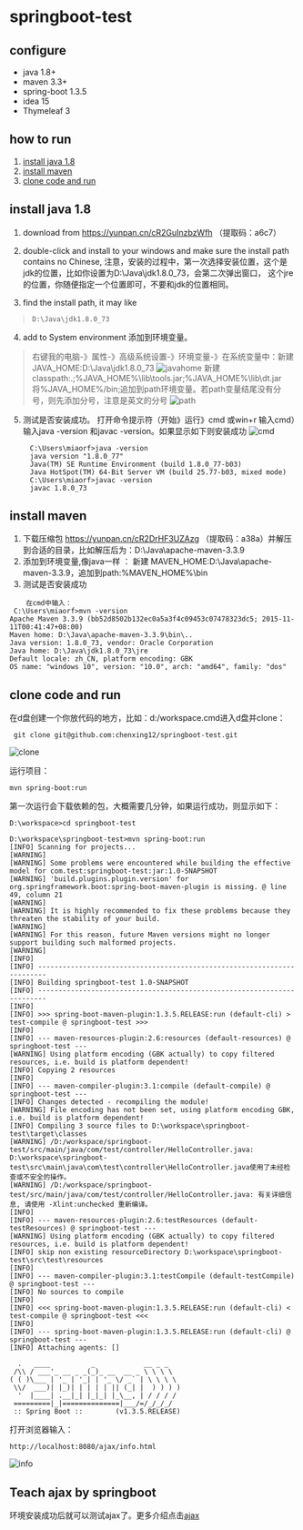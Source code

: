 # springboot-test

## configure
* java 1.8+
* maven 3.3+
* spring-boot 1.3.5
* idea 15
* Thymeleaf 3

## how to run
1. [install java 1.8](#java)
2. [install maven](#maven)
2. [clone code and run](#run)







## <a name="java"/>install java 1.8
1. download from https://yunpan.cn/cR2GuInzbzWfh （提取码：a6c7）
2. double-click and install to your windows and make sure the install path contains no Chinese,
 注意，安装的过程中，第一次选择安装位置，这个是jdk的位置，比如你设置为D:\Java\jdk1.8.0_73，会第二次弹出窗口，
 这个jre的位置，你随便指定一个位置即可，不要和jdk的位置相同。

3. find the install path, it may like
>     D:\Java\jdk1.8.0_73
4. add to System environment 添加到环境变量。
>    右键我的电脑-》属性-》高级系统设置-》环境变量-》在系统变量中：新建 JAVA_HOME:D:\Java\jdk1.8.0_73
![javahome](src/main/webapp/images/javahome.png "JAVA_HOME")
> 新建classpath:.;%JAVA_HOME%\lib\tools.jar;%JAVA_HOME%\lib\dt.jar
>    将%JAVA_HOME%/bin;追加到path环境变量。若path变量结尾没有分号，则先添加分号，注意是英文的分号
![path](src/main/webapp/images/path.png "path")
5. 测试是否安装成功。   打开命令提示符（开始》运行》cmd 或win+r 输入cmd）输入java -version 和javac -version。如果显示如下则安装成功
            ![cmd](src/main/webapp/images/cmd.png "cmd")
```
     C:\Users\miaorf>java -version
     java version "1.8.0_77"
     Java(TM) SE Runtime Environment (build 1.8.0_77-b03)
     Java HotSpot(TM) 64-Bit Server VM (build 25.77-b03, mixed mode)
     C:\Users\miaorf>javac -version
     javac 1.8.0_73
```
## <a name="maven"/>install maven
1. 下载压缩包   https://yunpan.cn/cR2DrHF3UZAzg （提取码：a38a）并解压到合适的目录，比如解压后为：D:\Java\apache-maven-3.3.9
2. 添加到环境变量,像java一样 ：  新建 MAVEN_HOME:D:\Java\apache-maven-3.3.9，追加到path:%MAVEN_HOME%\bin
3. 测试是否安装成功
```
    在cmd中输入：
 C:\Users\miaorf>mvn -version
Apache Maven 3.3.9 (bb52d8502b132ec0a5a3f4c09453c07478323dc5; 2015-11-11T00:41:47+08:00)
Maven home: D:\Java\apache-maven-3.3.9\bin\..
Java version: 1.8.0_73, vendor: Oracle Corporation
Java home: D:\Java\jdk1.8.0_73\jre
Default locale: zh_CN, platform encoding: GBK
OS name: "windows 10", version: "10.0", arch: "amd64", family: "dos"
```

## <a name="run"/>clone code and run
在d盘创建一个你放代码的地方，比如：d:/workspace.cmd进入d盘并clone：
```
 git clone git@github.com:chenxing12/springboot-test.git
```
![clone](src/main/webapp/images/clone.png "clone")

运行项目：
```
mvn spring-boot:run
```
第一次运行会下载依赖的包，大概需要几分钟，如果运行成功，则显示如下：
```
D:\workspace>cd springboot-test

D:\workspace\springboot-test>mvn spring-boot:run
[INFO] Scanning for projects...
[WARNING]
[WARNING] Some problems were encountered while building the effective model for com.test:springboot-test:jar:1.0-SNAPSHOT
[WARNING] 'build.plugins.plugin.version' for org.springframework.boot:spring-boot-maven-plugin is missing. @ line 49, column 21
[WARNING]
[WARNING] It is highly recommended to fix these problems because they threaten the stability of your build.
[WARNING]
[WARNING] For this reason, future Maven versions might no longer support building such malformed projects.
[WARNING]
[INFO]
[INFO] ------------------------------------------------------------------------
[INFO] Building springboot-test 1.0-SNAPSHOT
[INFO] ------------------------------------------------------------------------
[INFO]
[INFO] >>> spring-boot-maven-plugin:1.3.5.RELEASE:run (default-cli) > test-compile @ springboot-test >>>
[INFO]
[INFO] --- maven-resources-plugin:2.6:resources (default-resources) @ springboot-test ---
[WARNING] Using platform encoding (GBK actually) to copy filtered resources, i.e. build is platform dependent!
[INFO] Copying 2 resources
[INFO]
[INFO] --- maven-compiler-plugin:3.1:compile (default-compile) @ springboot-test ---
[INFO] Changes detected - recompiling the module!
[WARNING] File encoding has not been set, using platform encoding GBK, i.e. build is platform dependent!
[INFO] Compiling 3 source files to D:\workspace\springboot-test\target\classes
[WARNING] /D:/workspace/springboot-test/src/main/java/com/test/controller/HelloController.java: D:\workspace\springboot-test\src\main\java\com\test\controller\HelloController.java使用了未经检查或不安全的操作。
[WARNING] /D:/workspace/springboot-test/src/main/java/com/test/controller/HelloController.java: 有关详细信息, 请使用 -Xlint:unchecked 重新编译。
[INFO]
[INFO] --- maven-resources-plugin:2.6:testResources (default-testResources) @ springboot-test ---
[WARNING] Using platform encoding (GBK actually) to copy filtered resources, i.e. build is platform dependent!
[INFO] skip non existing resourceDirectory D:\workspace\springboot-test\src\test\resources
[INFO]
[INFO] --- maven-compiler-plugin:3.1:testCompile (default-testCompile) @ springboot-test ---
[INFO] No sources to compile
[INFO]
[INFO] <<< spring-boot-maven-plugin:1.3.5.RELEASE:run (default-cli) < test-compile @ springboot-test <<<
[INFO]
[INFO] --- spring-boot-maven-plugin:1.3.5.RELEASE:run (default-cli) @ springboot-test ---
[INFO] Attaching agents: []

  .   ____          _            __ _ _
 /\\ / ___'_ __ _ _(_)_ __  __ _ \ \ \ \
( ( )\___ | '_ | '_| | '_ \/ _` | \ \ \ \
 \\/  ___)| |_)| | | | | || (_| |  ) ) ) )
  '  |____| .__|_| |_|_| |_\__, | / / / /
 =========|_|==============|___/=/_/_/_/
 :: Spring Boot ::        (v1.3.5.RELEASE)
```


打开浏览器输入：
```
http://localhost:8080/ajax/info.html
```
![info](src/main/webapp/images/info.png "info")




## Teach ajax by springboot

环境安装成功后就可以测试ajax了。更多介绍点击[ajax](./doc/ajax.md)

